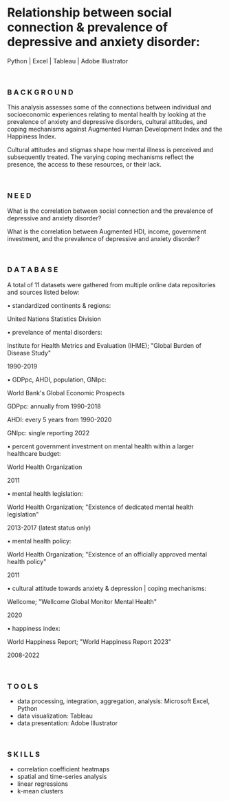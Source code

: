 # Relationship between social connection & prevalence of depressive and anxiety disorder: 

Python | Excel | Tableau | Adobe Illustrator 

<br>

### B A C K G R O U N D
This analysis assesses some of the connections between individual and socioeconomic experiences relating to mental health by looking at the prevalence of anxiety and depressive disorders, cultural attitudes, and coping mechanisms against Augmented Human Development Index and the Happiness Index. 

Cultural attitudes and stigmas shape how mental illness is perceived and subsequently treated. The varying coping mechanisms reflect the presence, the access to these resources, or their lack.

<br>

### N E E D
What is the correlation between social connection and the prevalence of depressive and anxiety disorder? 

What is the correlation between Augmented HDI, income, government investment, and the prevalence of depressive and anxiety disorder? 

<br>

### D A T A B A S E 
A total of 11 datasets were gathered from multiple online data repositories and sources listed below:

• standardized continents & regions: 

   United Nations Statistics Division
   
• prevelance of mental disorders: 

   Institute for Health Metrics and Evaluation (IHME); "Global Burden of Disease Study"
   
   1990-2019
   
• GDPpc, AHDI, population, GNIpc: 

   World Bank's Global Economic Prospects
   
   GDPpc: annually from 1990-2018
   
   AHDI: every 5 years from 1990-2020
   
   GNIpc: single reporting 2022
   
• percent government investment on mental health within a larger healthcare budget:

   World Health Organization
   
   2011
   
• mental health legislation: 

   World Health Organization; "Existence of dedicated mental health legislation"
   
   2013-2017 (latest status only)
   
• mental health policy:

   World Health Organization; "Existence of an officially approved mental health policy"
   
   2011
   
• cultural attitude towards anxiety & depression  |  coping mechanisms:

   Wellcome; "Wellcome Global Monitor Mental Health"
   
   2020
   
• happiness index: 

   World Happiness Report; "World Happiness Report 2023"
   
   2008-2022

<br>

### T O O L S
   - data processing, integration, aggregation, analysis: Microsoft Excel, Python
   - data visualization: Tableau
   - data presentation: Adobe Illustrator 

<br>

### S K I L L S
   - correlation coefficient heatmaps
   - spatial and time-series analysis
   - linear regressions
   - k-mean clusters
